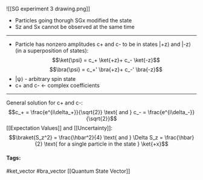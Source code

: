 ![[SG experiment 3 drawing.png]]
- Particles going thorugh SGx modified the state
- Sz and Sx cannot be observed at the same time
---
- Particle has nonzero amplitudes c+ and c- to be in states |+z⟩ and |-z⟩ (in a superposition of states):
$$\ket{\psi} = c_+ \ket{+z}+ c_- \ket{-z}$$
$$\bra{\psi} = c_+' \bra{+z}+ c_-' \bra{-z}$$
- |ψ⟩ - arbitrary spin state
- c+ and c- <- complex coefficients
---
General solution for c+ and c-:
$$c_+ = \frac{e^{i\delta_+}}{\sqrt{2}} \text{ and } c_- = \frac{e^{i\delta_-}}{\sqrt{2}}$$
[[Expectation Values]] and [[Uncertainty]]:
$$\braket{S_z^2} = \frac{\hbar^2}{4} \text{ and } \Delta S_z = \frac{\hbar}{2} \text{ for a single particle in the state } \ket{+x}$$
#### Tags:
#ket_vector #bra_vector [[Quantum State Vector]]